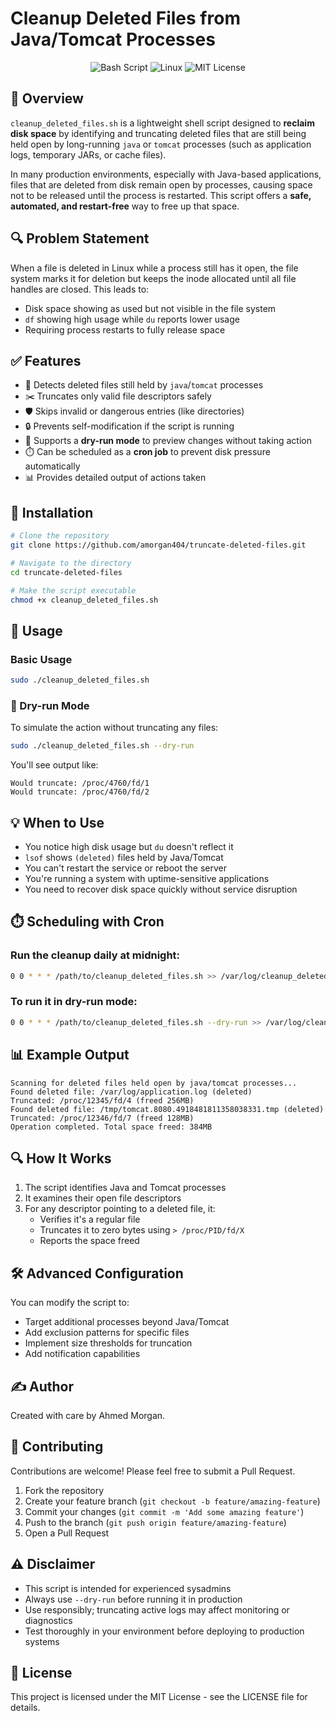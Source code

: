 # Cleanup Deleted Files from Java/Tomcat Processes

<div align="center">
    <img src="https://img.shields.io/badge/Shell-Bash-blue?style=flat-square&logo=gnu-bash" alt="Bash Script">
    <img src="https://img.shields.io/badge/Platform-Linux-green?style=flat-square&logo=linux" alt="Linux">
    <img src="https://img.shields.io/badge/License-MIT-yellow?style=flat-square" alt="MIT License">
</div>

## 🧹 Overview

`cleanup_deleted_files.sh` is a lightweight shell script designed to **reclaim disk space** by identifying and truncating deleted files that are still being held open by long-running `java` or `tomcat` processes (such as application logs, temporary JARs, or cache files).

In many production environments, especially with Java-based applications, files that are deleted from disk remain open by processes, causing space not to be released until the process is restarted. This script offers a **safe, automated, and restart-free** way to free up that space.

## 🔍 Problem Statement

When a file is deleted in Linux while a process still has it open, the file system marks it for deletion but keeps the inode allocated until all file handles are closed. This leads to:

- Disk space showing as used but not visible in the file system
- `df` showing high usage while `du` reports lower usage
- Requiring process restarts to fully release space

## ✅ Features

- 🔎 Detects deleted files still held by `java`/`tomcat` processes
- ✂️ Truncates only valid file descriptors safely
- 🛡️ Skips invalid or dangerous entries (like directories)
- 🔒 Prevents self-modification if the script is running
- 🧪 Supports a **dry-run mode** to preview changes without taking action
- ⏱️ Can be scheduled as a **cron job** to prevent disk pressure automatically
- 📊 Provides detailed output of actions taken

## 🚀 Installation

```bash
# Clone the repository
git clone https://github.com/amorgan404/truncate-deleted-files.git

# Navigate to the directory
cd truncate-deleted-files

# Make the script executable
chmod +x cleanup_deleted_files.sh
```

## 🔧 Usage

### Basic Usage

```bash
sudo ./cleanup_deleted_files.sh
```

### 🧪 Dry-run Mode

To simulate the action without truncating any files:

```bash
sudo ./cleanup_deleted_files.sh --dry-run
```

You'll see output like:

```
Would truncate: /proc/4760/fd/1
Would truncate: /proc/4760/fd/2
```

## 💡 When to Use

- You notice high disk usage but `du` doesn't reflect it
- `lsof` shows `(deleted)` files held by Java/Tomcat
- You can't restart the service or reboot the server
- You're running a system with uptime-sensitive applications
- You need to recover disk space quickly without service disruption

## ⏱️ Scheduling with Cron

### Run the cleanup daily at midnight:

```bash
0 0 * * * /path/to/cleanup_deleted_files.sh >> /var/log/cleanup_deleted_files.log 2>&1
```

### To run it in dry-run mode:

```bash
0 0 * * * /path/to/cleanup_deleted_files.sh --dry-run >> /var/log/cleanup_deleted_files.log 2>&1
```

## 📊 Example Output

```
Scanning for deleted files held open by java/tomcat processes...
Found deleted file: /var/log/application.log (deleted)
Truncated: /proc/12345/fd/4 (freed 256MB)
Found deleted file: /tmp/tomcat.8080.4918481811358038331.tmp (deleted)
Truncated: /proc/12346/fd/7 (freed 128MB)
Operation completed. Total space freed: 384MB
```

## 🔍 How It Works

1. The script identifies Java and Tomcat processes
2. It examines their open file descriptors
3. For any descriptor pointing to a deleted file, it:
     - Verifies it's a regular file
     - Truncates it to zero bytes using `> /proc/PID/fd/X`
     - Reports the space freed

## 🛠️ Advanced Configuration

You can modify the script to:
- Target additional processes beyond Java/Tomcat
- Add exclusion patterns for specific files
- Implement size thresholds for truncation
- Add notification capabilities

## ✍️ Author

Created with care by Ahmed Morgan.

## 🤝 Contributing

Contributions are welcome! Please feel free to submit a Pull Request.

1. Fork the repository
2. Create your feature branch (`git checkout -b feature/amazing-feature`)
3. Commit your changes (`git commit -m 'Add some amazing feature'`)
4. Push to the branch (`git push origin feature/amazing-feature`)
5. Open a Pull Request

## ⚠️ Disclaimer

- This script is intended for experienced sysadmins
- Always use `--dry-run` before running it in production
- Use responsibly; truncating active logs may affect monitoring or diagnostics
- Test thoroughly in your environment before deploying to production systems

## 📜 License

This project is licensed under the MIT License - see the LICENSE file for details.
